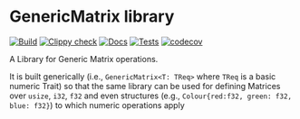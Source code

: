 # GenericMatrix library

[![Build](https://github.com/SIMPLE-BuildingSimulation/matrix/actions/workflows/build.yaml/badge.svg)](https://github.com/SIMPLE-BuildingSimulation/matrix/actions/workflows/build.yaml)
[![Clippy check](https://github.com/SIMPLE-BuildingSimulation/matrix/actions/workflows/style.yaml/badge.svg)](https://github.com/SIMPLE-BuildingSimulation/matrix/actions/workflows/style.yaml)
[![Docs](https://github.com/SIMPLE-BuildingSimulation/matrix/actions/workflows/docs.yaml/badge.svg)](https://github.com/SIMPLE-BuildingSimulation/matrix/actions/workflows/docs.yaml)
[![Tests](https://github.com/SIMPLE-BuildingSimulation/matrix/actions/workflows/tests.yaml/badge.svg)](https://github.com/SIMPLE-BuildingSimulation/matrix/actions/workflows/tests.yaml)
[![codecov](https://codecov.io/gh/SIMPLE-BuildingSimulation/matrix/branch/master/graph/badge.svg?token=YDZTGGZ1AQ)](https://codecov.io/gh/SIMPLE-BuildingSimulation/matrix)

A Library for Generic Matrix operations.

It is built generically (i.e., `GenericMatrix<T: TReq>` where `TReq` is a 
basic numeric Trait) so that the same library can be used for defining Matrices
over `usize`, `i32`, `f32` and even structures (e.g., 
`Colour{red:f32, green: f32, blue: f32}`) to which numeric operations apply